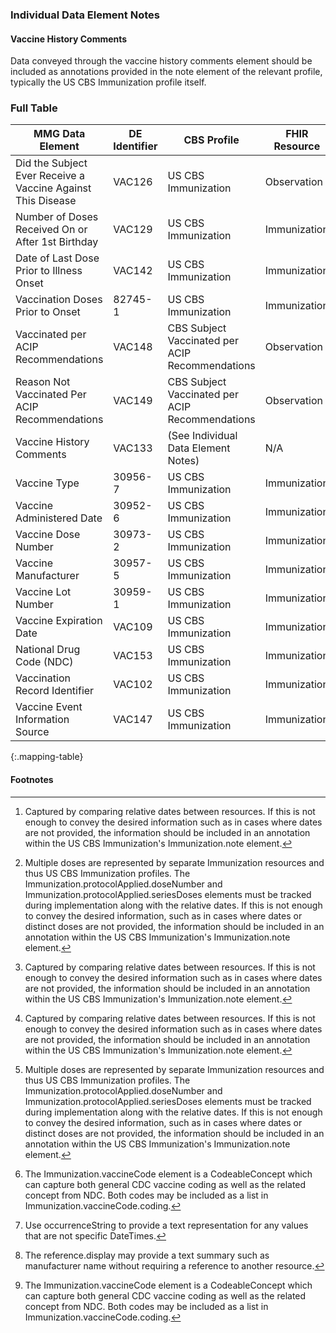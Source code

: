 ### Individual Data Element Notes
#### Vaccine History Comments
Data conveyed through the vaccine history comments element should be included as annotations provided in the note element of the relevant profile, typically the US CBS Immunization profile itself.

### Full Table

| MMG Data Element | DE Identifier | CBS Profile | FHIR Resource | Element/Extension |
|---|---|---|---|---|
| Did the Subject Ever Receive a Vaccine Against This Disease | VAC126 | US CBS Immunization | Observation | |
| Number of Doses Received On or After 1st Birthday | VAC129 | US CBS Immunization | Immunization | [^vacc1] [^vacc2] |
| Date of Last Dose Prior to Illness Onset | VAC142 | US CBS Immunization | Immunization | [^vacc1] |
| Vaccination Doses Prior to Onset | 82745-1 | US CBS Immunization | Immunization | [^vacc1] [^vacc2] |
| Vaccinated per ACIP Recommendations | VAC148 | CBS Subject Vaccinated per ACIP Recommendations | Observation | |
| Reason Not Vaccinated Per ACIP Recommendations | VAC149 | CBS Subject Vaccinated per ACIP Recommendations | Observation | component |
| Vaccine History Comments | VAC133 | (See Individual Data Element Notes) | N/A | N/A |
| Vaccine Type | 30956-7 | US CBS Immunization | Immunization | vaccineCode [^vacc3] |
| Vaccine Administered Date | 30952-6 | US CBS Immunization | Immunization | occurrence [^vacc4] |
| Vaccine Dose Number | 30973-2 | US CBS Immunization | Immunization | protocolApplied.doseNumber |
| Vaccine Manufacturer | 30957-5 | US CBS Immunization | Immunization | manufacturer [^vacc5] |
| Vaccine Lot Number | 30959-1 | US CBS Immunization | Immunization | lotNumber |
| Vaccine Expiration Date | VAC109 | US CBS Immunization | Immunization | expirationDate |
| National Drug Code (NDC) | VAC153 | US CBS Immunization | Immunization | vaccineCode [^vacc3] |
| Vaccination Record Identifier | VAC102 | US CBS Immunization | Immunization | identifier |
| Vaccine Event Information Source | VAC147 | US CBS Immunization | Immunization | reportOrigin |
{:.mapping-table}

#### Footnotes
[^vacc1]: Captured by comparing relative dates between resources. If this is not enough to convey the desired information such as in cases where dates are not provided, the information should be included in an annotation within the US CBS Immunization's Immunization.note element.

[^vacc2]: Multiple doses are represented by separate Immunization resources and thus US CBS Immunization profiles. The Immunization.protocolApplied.doseNumber and Immunization.protocolApplied.seriesDoses elements must be tracked during implementation along with the relative dates. If this is not enough to convey the desired information, such as in cases where dates or distinct doses are not provided, the information should be included in an annotation within the US CBS Immunization's Immunization.note element.

[^vacc3]: The Immunization.vaccineCode element is a CodeableConcept which can capture both general CDC vaccine coding as well as the related concept from NDC. Both codes may be included as a list in Immunization.vaccineCode.coding.

[^vacc4]: Use occurrenceString to provide a text representation for any values that are not specific DateTimes.

[^vacc5]: The reference.display may provide a text summary such as manufacturer name without requiring a reference to another resource.